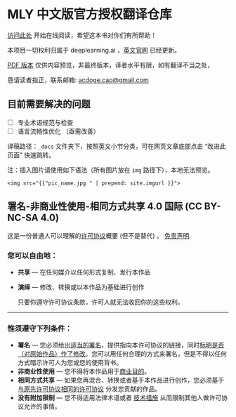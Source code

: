 # MLY 中文版官方授权翻译仓库 

[访问此处](https://accepteddoge.github.io/machine-learning-yearning-cn/) 开始在线阅读，希望这本书对你们有所帮助！

本项目一切权利归属于 deeplearning.ai ，[英文官网](https://www.deeplearning.ai/) 已经更新。

[PDF 版本](./MLY-zh-cn.pdf) 仅供内容预览，非最终版本，译者水平有限，如有翻译不当之处，

恳请读者指正，联系邮箱: [acdoge.cao@gmail.com](mailto:acdoge.cao@gmail.com)

## 目前需要解决的问题

- [ ] 专业术语规范与检查
- [ ] 语言流畅性优化 （亟需改善）

译稿路径：`_docs` 文件夹下，按照英文小节分类，可在网页文章底部点击 “改进此页面” 快速跳转。

注：插入图片请使用如下语法（所有图片放在 `img` 路径下），本地无法预览。

 `<img src="{{"pic_name.jpg " | prepend: site.imgurl }}">`

## 署名-非商业性使用-相同方式共享 4.0 国际 (CC BY-NC-SA 4.0)

这是一份普通人可以理解的[许可协议](https://creativecommons.org/licenses/by-nc-sa/4.0/legalcode.zh-Hans)概要 (但不是替代) 。 [免责声明](https://creativecommons.org/licenses/by-nc-sa/4.0/deed.zh#).

### 您可以自由地：

- **共享** — 在任何媒介以任何形式复制、发行本作品

- **演绎** — 修改、转换或以本作品为基础进行创作

  只要你遵守许可协议条款，许可人就无法收回你的这些权利。

------

### 惟须遵守下列条件：

- **署名** — 您必须给出[适当的署名](https://creativecommons.org/licenses/by-nc-sa/4.0/deed.zh#)，提供指向本许可协议的链接，同时[标明是否（对原始作品）作了修改](https://creativecommons.org/licenses/by-nc-sa/4.0/deed.zh#)。您可以用任何合理的方式来署名，但是不得以任何方式暗示许可人为您或您的使用背书。
- **非商业性使用** — 您不得将本作品用于[商业目的](https://creativecommons.org/licenses/by-nc-sa/4.0/deed.zh#)。
- **相同方式共享** — 如果您再混合、转换或者基于本作品进行创作，您必须基于[与原先许可协议相同的许可协议](https://creativecommons.org/licenses/by-nc-sa/4.0/deed.zh#) 分发您贡献的作品。
- **没有附加限制** — 您不得适用法律术语或者 [技术措施](https://creativecommons.org/licenses/by-nc-sa/4.0/deed.zh#) 从而限制其他人做许可协议允许的事情。